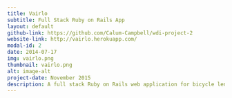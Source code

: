 ```yaml
---
title: Vairlo
subtitle: Full Stack Ruby on Rails App
layout: default
github-link: https://github.com/Calum-Campbell/wdi-project-2
website-link: http://vairlo.herokuapp.com/
modal-id: 2
date: 2014-07-17
img: vairlo.png
thumbnail: vairlo.png
alt: image-alt
project-date: November 2015
description: A full stack Ruby on Rails web application for bicycle lending and renting in London (think AirBnb for bikes!).  App allowed users to find available bikes to rent in locations around London and use a booking system to reserve them. <br><br><strong>Tech</strong> - Ruby on Rails, JavaScript, jQuery, GoogleMaps API, Geocoding, SASS, Bookable (Ruby gem), Foundation, AWS and Heroku. 
---
```

